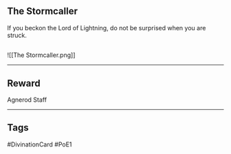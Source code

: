 ## The Stormcaller
If you beckon the
Lord of Lightning,
do not be surprised
when you are struck.
## 
![[The Stormcaller.png]]

---
## Reward
Agnerod Staff

---
## Tags
#DivinationCard
#PoE1